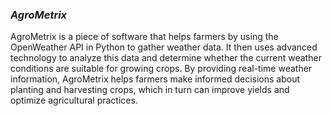 ### _AgroMetrix_
AgroMetrix is a piece of software that helps farmers by using the OpenWeather API in Python to gather weather data. It then uses advanced technology to analyze this data and determine whether the current weather conditions are suitable for growing crops. By providing real-time weather information, AgroMetrix helps farmers make informed decisions about planting and harvesting crops, which in turn can improve yields and optimize agricultural practices.
